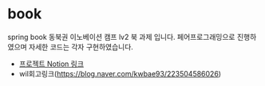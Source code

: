 # book
spring book
동북권 이노베이션 캠프 lv2 북 과제 입니다.
페어프로그래밍으로 진행하였으며 자세한 코드는 각자 구현하였습니다.
- [프로젝트 Notion 링크](https://leather-pixie-4bc.notion.site/Spring-LV2-383a6ae181f94442bd4d69afda41ba71?pvs=4)
- wil회고링크(https://blog.naver.com/kwbae93/223504586026)
